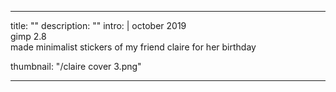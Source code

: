 ---

title: ""
description: ""
intro: |
 october 2019 <br>
 gimp 2.8 <br>
 made minimalist stickers of my friend claire for her birthday


thumbnail: "/claire cover 3.png"

---